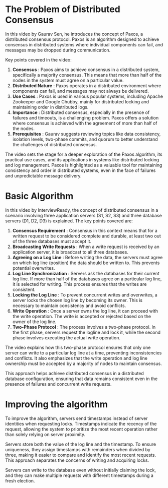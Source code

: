 # The Problem of Distributed Consensus

In this video by Gaurav Sen, he introduces the concept of Paxos, a distributed consensus protocol. Paxos is an algorithm designed to achieve consensus in distributed systems where individual components can fail, and messages may be dropped during communication.

Key points covered in the video:

1. **Consensus** : Paxos aims to achieve consensus in a distributed system, specifically a majority consensus. This means that more than half of the nodes in the system must agree on a particular value.
2. **Distributed Nature** : Paxos operates in a distributed environment where components can fail, and messages may not always be delivered.
3. **Use Cases** : Paxos is used in various popular systems, including Apache Zookeeper and Google Chubby, mainly for distributed locking and maintaining order in distributed logs.
4. **Importance** : Distributed consensus, especially in the presence of failures and timeouts, is a challenging problem. Paxos offers a solution where consensus is achieved with the agreement of more than half of the nodes.
5. **Prerequisites** : Gaurav suggests reviewing topics like data consistency, isolation levels, two-phase commits, and quorum to better understand the challenges of distributed consensus.

The video sets the stage for a deeper exploration of the Paxos algorithm, its practical use cases, and its applications in systems like distributed locking and log management. Paxos is highlighted as a valuable tool for maintaining consistency and order in distributed systems, even in the face of failures and unpredictable message delivery.

# Basic Algorithm

In this video by InterviewReady, the concept of distributed consensus in a scenario involving three application servers (S1, S2, S3) and three database servers (D1, D2, D3) is explained. The key points covered are:

1. **Consensus Requirement** : Consensus in this context means that for a written request to be considered complete and durable, at least two out of the three databases must accept it.
2. **Broadcasting Write Requests** : When a write request is received by an application server, it is broadcast to all three databases.
3. **Agreeing on a Log Line** : Before writing the data, the servers must agree on which log line (position) the data should be written to. This prevents potential overwrites.
4. **Log Line Synchronization** : Servers ask the databases for their current log line. If more than half of the databases agree on a particular log line, it is selected for writing. This process ensures that the writes are consistent.
5. **Locking the Log Line** : To prevent concurrent writes and overwrites, a server locks the chosen log line by becoming its owner. This is necessary to maintain consistency and avoid conflicts.
6. **Write Operation** : Once a server owns the log line, it can proceed with the write operation. The write is accepted or rejected based on the owner of the log line.
7. **Two-Phase Protocol** : The process involves a two-phase protocol. In the first phase, servers request the logline and lock it, while the second phase involves executing the actual write operation.

The video explains how this two-phase protocol ensures that only one server can write to a particular log line at a time, preventing inconsistencies and conflicts. It also emphasizes that the write operation and log line ownership must be accepted by a majority of nodes to maintain consensus.

This approach helps achieve distributed consensus in a distributed database configuration, ensuring that data remains consistent even in the presence of failures and concurrent write requests.

# Improving the algorithm

To improve the algorithm, servers send timestamps instead of server identities when requesting locks. Timestamps indicate the recency of the request, allowing the system to prioritize the most recent operation rather than solely relying on server proximity.

Servers store both the value of the log line and the timestamp. To ensure uniqueness, they assign timestamps with remainders when divided by three, making it easier to compare and identify the most recent requests. This approach separates the concerns of writing and acquiring locks.

Servers can write to the database even without initially claiming the lock, and they can make multiple requests with different timestamps during a fresh election.
